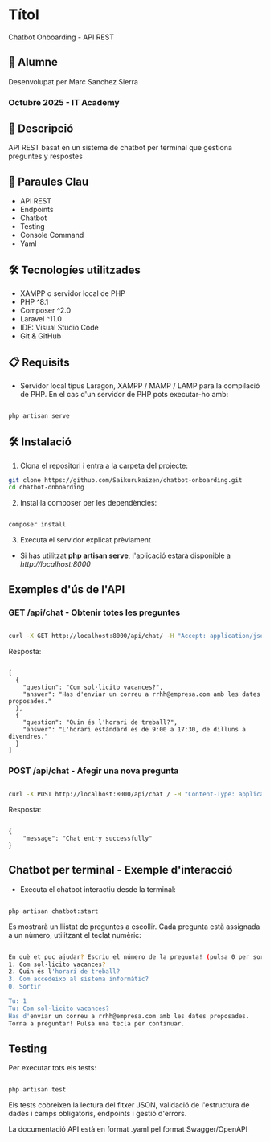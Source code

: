# Títol
Chatbot Onboarding - API REST
## 👤 Alumne
Desenvolupat per Marc Sanchez Sierra

### Octubre 2025 - IT Academy

## 📄 Descripció
API REST basat en un sistema de chatbot per terminal que gestiona preguntes y respostes

## 🎯 Paraules Clau
- API REST
- Endpoints
- Chatbot
- Testing
- Console Command
- Yaml

## 🛠️ Tecnologíes utilitzades
- XAMPP o servidor local de PHP
- PHP ^8.1
- Composer ^2.0
- Laravel ^11.0
- IDE: Visual Studio Code
- Git & GitHub

## 📋 Requisits
- Servidor local tipus Laragon, XAMPP / MAMP / LAMP para la compilació de PHP.
En el cas d'un servidor de PHP pots executar-ho amb:

```bash

php artisan serve

```

## 🛠️ Instalació
1. Clona el repositori i entra a la carpeta del projecte:

```bash
git clone https://github.com/Saikurukaizen/chatbot-onboarding.git
cd chatbot-onboarding

```

2. Instal·la composer per les dependències:

```bash

composer install

```

3. Executa el servidor explicat prèviament
- Si has utilitzat **php artisan serve**, l'aplicació estarà disponible a
*http://localhost:8000*

## Exemples d'ús de l'API

### GET /api/chat - Obtenir totes les preguntes

```bash

curl -X GET http://localhost:8000/api/chat/ -H "Accept: application/json"

```

Resposta:

```code

[
  {
    "question": "Com sol·licito vacances?",
    "answer": "Has d'enviar un correu a rrhh@empresa.com amb les dates proposades."
  },
  {
    "question": "Quin és l'horari de treball?",
    "answer": "L'horari estàndard és de 9:00 a 17:30, de dilluns a divendres."
  }
]

```

### POST /api/chat - Afegir una nova pregunta

```bash

curl -X POST http://localhost:8000/api/chat / -H "Content-Type: application/json"/ -H Accept: application/json/ -d '{"question": "X", "answer": "Y"}'

```

Resposta:

```code

{
    "message": "Chat entry successfully"
}

```

## Chatbot per terminal - Exemple d'interacció

- Executa el chatbot interactiu desde la terminal:

```bash

php artisan chatbot:start

```

Es mostrarà un llistat de preguntes a escollir. Cada pregunta està assignada a un nùmero, utilitzant el teclat numèric:

```bash

En què et puc ajudar? Escriu el número de la pregunta! (pulsa 0 per sortir):
1. Com sol·licito vacances?
2. Quin és l'horari de treball?
3. Com accedeixo al sistema informàtic?
0. Sortir

Tu: 1
Tu: Com sol·licito vacances?
Has d'enviar un correu a rrhh@empresa.com amb les dates proposades.
Torna a preguntar! Pulsa una tecla per continuar.

```

## Testing

Per executar tots els tests:

```bash

php artisan test

```

Els tests cobreixen la lectura del fitxer JSON, validació de l'estructura de dades i camps obligatoris, endpoints i gestió d'errors.

La documentació API està en format .yaml pel format Swagger/OpenAPI

